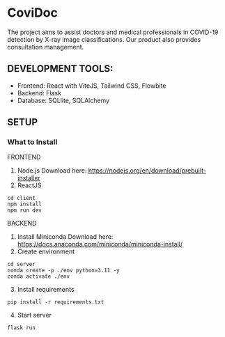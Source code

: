 # CoviDoc
The project aims to assist doctors and medical professionals in COVID-19 detection by X-ray image classifications. Our product also provides consultation management.

## DEVELOPMENT TOOLS:
- Frontend: React with ViteJS, Tailwind CSS, Flowbite
- Backend: Flask
- Database: SQLlite, SQLAlchemy

## SETUP
### What to Install
FRONTEND
1. Node.js
Download here: https://nodejs.org/en/download/prebuilt-installer
2. ReactJS
```
cd client
npm install
npm run dev
```

BACKEND
1. Install Miniconda
Download here: https://docs.anaconda.com/miniconda/miniconda-install/
2. Create environment
```
cd server
conda create -p ./env python=3.11 -y
conda activate ./env
```
3. Install requirements
```
pip install -r requirements.txt
```
4. Start server
```
flask run
```
